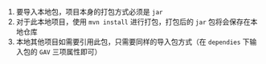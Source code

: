 1. 要导入本地包，项目本身的打包方式必须是 `jar`
2. 对于此本地项目，使用 `mvn install` 进行打包，打包后的 `jar` 包将会保存在本地仓库
3. 本地其他项目如需要引用此包，只需要同样的导入包方式（在 `dependies` 下输入包的 `GAV` 三项属性即可）